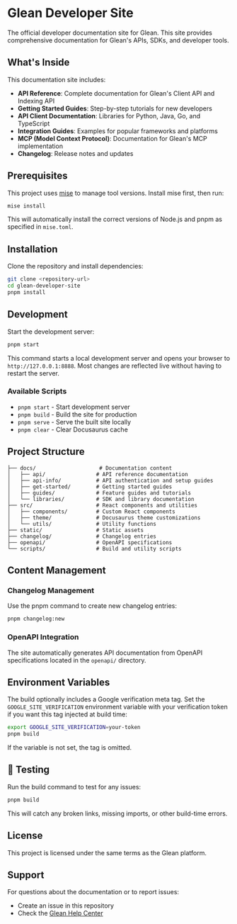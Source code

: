 # Glean Developer Site

The official developer documentation site for Glean. This site provides comprehensive documentation for Glean's APIs, SDKs, and developer tools.

## What's Inside

This documentation site includes:

- **API Reference**: Complete documentation for Glean's Client API and Indexing API
- **Getting Started Guides**: Step-by-step tutorials for new developers
- **API Client Documentation**: Libraries for Python, Java, Go, and TypeScript
- **Integration Guides**: Examples for popular frameworks and platforms
- **MCP (Model Context Protocol)**: Documentation for Glean's MCP implementation
- **Changelog**: Release notes and updates

## Prerequisites

This project uses [mise](https://mise.jdx.dev/) to manage tool versions. Install mise first, then run:

```bash
mise install
```

This will automatically install the correct versions of Node.js and pnpm as specified in `mise.toml`.

## Installation

Clone the repository and install dependencies:

```bash
git clone <repository-url>
cd glean-developer-site
pnpm install
```

## Development

Start the development server:

```bash
pnpm start
```

This command starts a local development server and opens your browser to `http://127.0.0.1:8888`. Most changes are reflected live without having to restart the server.

### Available Scripts

- `pnpm start` - Start development server
- `pnpm build` - Build the site for production
- `pnpm serve` - Serve the built site locally
- `pnpm clear` - Clear Docusaurus cache

## Project Structure

```tree
├── docs/                    # Documentation content
│   ├── api/                # API reference documentation
│   ├── api-info/           # API authentication and setup guides
│   ├── get-started/        # Getting started guides
│   ├── guides/             # Feature guides and tutorials
│   └── libraries/          # SDK and library documentation
├── src/                    # React components and utilities
│   ├── components/         # Custom React components
│   ├── theme/              # Docusaurus theme customizations
│   └── utils/              # Utility functions
├── static/                 # Static assets
├── changelog/              # Changelog entries
├── openapi/                # OpenAPI specifications
└── scripts/                # Build and utility scripts
```

## Content Management

### Changelog Management

Use the pnpm command to create new changelog entries:

```bash
pnpm changelog:new
```

### OpenAPI Integration

The site automatically generates API documentation from OpenAPI specifications located in the `openapi/` directory.

## Environment Variables

The build optionally includes a Google verification meta tag. Set the
`GOOGLE_SITE_VERIFICATION` environment variable with your verification token if
you want this tag injected at build time:

```bash
export GOOGLE_SITE_VERIFICATION=your-token
pnpm build
```

If the variable is not set, the tag is omitted.

## 🧪 Testing

Run the build command to test for any issues:

```bash
pnpm build
```

This will catch any broken links, missing imports, or other build-time errors.

## License

This project is licensed under the same terms as the Glean platform.

## Support

For questions about the documentation or to report issues:

- Create an issue in this repository
- Check the [Glean Help Center](https://docs.glean.com/)

